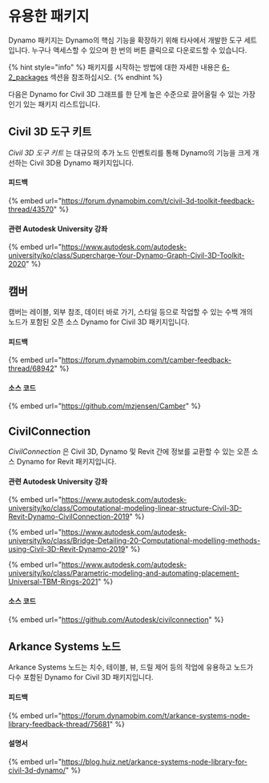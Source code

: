 # 유용한 패키지

Dynamo 패키지는 Dynamo의 핵심 기능을 확장하기 위해 타사에서 개발한 도구 세트입니다. 누구나 액세스할 수 있으며 한 번의 버튼 클릭으로 다운로드할 수 있습니다.

{% hint style="info" %} 패키지를 시작하는 방법에 대한 자세한 내용은 [6-2_packages](../6\_custom\_nodes\_and\_packages/6-2\_packages/ "mention") 섹션을 참조하십시오. {% endhint %}

다음은 Dynamo for Civil 3D 그래프를 한 단계 높은 수준으로 끌어올릴 수 있는 가장 인기 있는 패키지 리스트입니다.

## Civil 3D 도구 키트

_Civil 3D 도구 키트_ 는 대규모의 추가 노드 인벤토리를 통해 Dynamo의 기능을 크게 개선하는 Civil 3D용 Dynamo 패키지입니다.

#### 피드백

{% embed url="https://forum.dynamobim.com/t/civil-3d-toolkit-feedback-thread/43570" %}

#### 관련 Autodesk University 강좌

{% embed url="https://www.autodesk.com/autodesk-university/ko/class/Supercharge-Your-Dynamo-Graph-Civil-3D-Toolkit-2020" %}

## 캠버

캠버는 레이블, 외부 참조, 데이터 바로 가기, 스타일 등으로 작업할 수 있는 수백 개의 노드가 포함된 오픈 소스 Dynamo for Civil 3D 패키지입니다.

#### 피드백

{% embed url="https://forum.dynamobim.com/t/camber-feedback-thread/68942" %}

#### 소스 코드

{% embed url="https://github.com/mzjensen/Camber" %}

## CivilConnection

_CivilConnection_ 은 Civil 3D, Dynamo 및 Revit 간에 정보를 교환할 수 있는 오픈 소스 Dynamo for Revit 패키지입니다.

#### 관련 Autodesk University 강좌

{% embed url="https://www.autodesk.com/autodesk-university/ko/class/Computational-modeling-linear-structure-Civil-3D-Revit-Dynamo-CivilConnection-2019" %}

{% embed url="https://www.autodesk.com/autodesk-university/ko/class/Bridge-Detailing-20-Computational-modelling-methods-using-Civil-3D-Revit-Dynamo-2019" %}

{% embed url="https://www.autodesk.com/autodesk-university/ko/class/Parametric-modeling-and-automating-placement-Universal-TBM-Rings-2021" %}

#### 소스 코드

{% embed url="https://github.com/Autodesk/civilconnection" %}

## Arkance Systems 노드

Arkance Systems 노드는 치수, 테이블, 뷰, 드릴 제어 등의 작업에 유용하고 노드가 다수 포함된 Dynamo for Civil 3D 패키지입니다.

#### 피드백

{% embed url="https://forum.dynamobim.com/t/arkance-systems-node-library-feedback-thread/75681" %}

#### 설명서

{% embed url="https://blog.huiz.net/arkance-systems-node-library-for-civil-3d-dynamo/" %}
